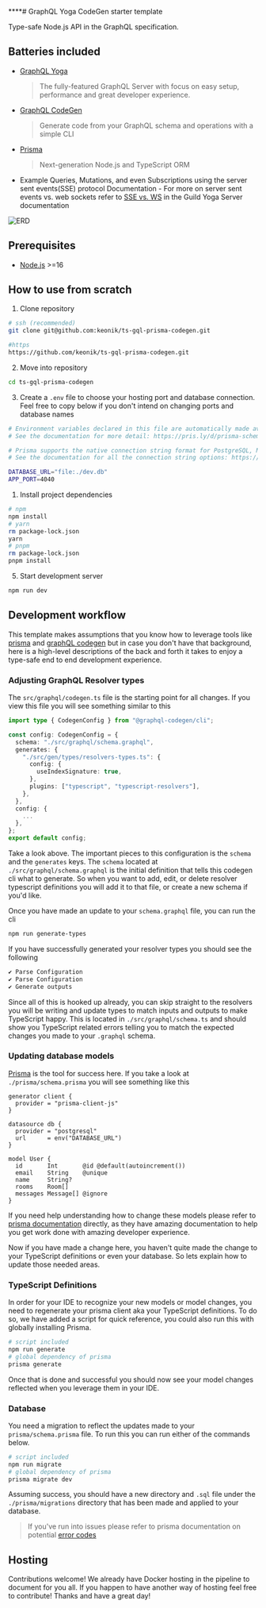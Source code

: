 \*\*\*\*# GraphQL Yoga CodeGen starter template

Type-safe Node.js API in the GraphQL specification.

## Batteries included

-   [GraphQL Yoga](https://the-guild.dev/graphql/yoga-server)
    > The fully-featured GraphQL Server with focus on easy setup, performance and great developer experience.
-   [GraphQL CodeGen](https://the-guild.dev/graphql/codegen)
    > Generate code from your GraphQL schema and operations with a simple CLI
-   [Prisma](https://www.prisma.io/)
    > Next-generation Node.js and TypeScript ORM
-   Example Queries, Mutations, and even Subscriptions using the server sent events(SSE) protocol
    Documentation - For more on server sent events vs. web sockets refer to [SSE vs. WS](https://the-guild.dev/graphql/yoga-server/docs/features/subscriptions#sse-vs-websocket) in the Guild Yoga Server documentation

![ERD](./prisma/erd.svg)

## Prerequisites

-   [Node.js](https://nodejs.org/) >=16

## How to use from scratch

1. Clone repository

```bash
# ssh (recommended)
git clone git@github.com:keonik/ts-gql-prisma-codegen.git

#https
https://github.com/keonik/ts-gql-prisma-codegen.git
```

2. Move into repository

```bash
cd ts-gql-prisma-codegen
```

3. Create a `.env` file to choose your hosting port and database connection. Feel free to copy below if you don't intend on changing ports and database names

```bash
# Environment variables declared in this file are automatically made available to Prisma.
# See the documentation for more detail: https://pris.ly/d/prisma-schema#accessing-environment-variables-from-the-schema

# Prisma supports the native connection string format for PostgreSQL, MySQL, SQLite, SQL Server, MongoDB and CockroachDB.
# See the documentation for all the connection string options: https://pris.ly/d/connection-strings

DATABASE_URL="file:./dev.db"
APP_PORT=4040
```

1. Install project dependencies

```bash
# npm
npm install
# yarn
rm package-lock.json
yarn
# pnpm
rm package-lock.json
pnpm install
```

5. Start development server

```bash
npm run dev
```

## Development workflow

This template makes assumptions that you know how to leverage tools like [prisma](https://www.prisma.io/) and [graphQL codegen](https://the-guild.dev/graphql/codegen) but in case you don't have that background, here is a high-level descriptions of the back and forth it takes to enjoy a type-safe end to end development experience.

### Adjusting GraphQL Resolver types

The `src/graphql/codegen.ts` file is the starting point for all changes. If you view this file you will see something similar to this

```ts
import type { CodegenConfig } from "@graphql-codegen/cli";

const config: CodegenConfig = {
  schema: "./src/graphql/schema.graphql",
  generates: {
    "./src/gen/types/resolvers-types.ts": {
      config: {
        useIndexSignature: true,
      },
      plugins: ["typescript", "typescript-resolvers"],
    },
  },
  config: {
    ...
  },
};
export default config;
```

Take a look above. The important pieces to this configuration is the `schema` and the `generates` keys. The `schema` located at `./src/graphql/schema.graphql` is the initial definition that tells this codegen cli what to generate. So when you want to add, edit, or delete resolver typescript definitions you will add it to that file, or create a new schema if you'd like.

Once you have made an update to your `schema.graphql` file, you can run the cli

```bash
npm run generate-types
```

If you have successfully generated your resolver types you should see the following

```bash
✔ Parse Configuration
✔ Parse Configuration
✔ Generate outputs
```

Since all of this is hooked up already, you can skip straight to the resolvers you will be writing and update types to match inputs and outputs to make TypeScript happy. This is located in `./src/graphql/schema.ts` and should show you TypeScript related errors telling you to match the expected changes you made to your `.graphql` schema.

### Updating database models

[Prisma](https://prisma.io) is the tool for success here. If you take a look at `./prisma/schema.prisma` you will see something like this

```prisma
generator client {
  provider = "prisma-client-js"
}

datasource db {
  provider = "postgresql"
  url      = env("DATABASE_URL")
}

model User {
  id       Int       @id @default(autoincrement())
  email    String    @unique
  name     String?
  rooms    Room[]
  messages Message[] @ignore
}
```

If you need help understanding how to change these models please refer to [prisma documentation](https://www.prisma.io/docs) directly, as they have amazing documentation to help you get work done with amazing developer experience.

Now if you have made a change here, you haven't quite made the change to your TypeScript definitions or even your database. So lets explain how to update those needed areas.

### TypeScript Definitions

In order for your IDE to recognize your new models or model changes, you need to regenerate your prisma client aka your TypeScript definitions. To do so, we have added a script for quick reference, you could also run this with globally installing Prisma.

```bash
# script included
npm run generate
# global dependency of prisma
prisma generate
```

Once that is done and successful you should now see your model changes reflected when you leverage them in your IDE.

### Database

You need a migration to reflect the updates made to your `prisma/schema.prisma` file. To run this you can run either of the commands below.

```bash
# script included
npm run migrate
# global dependency of prisma
prisma migrate dev
```

Assuming success, you should have a new directory and `.sql` file under the `./prisma/migrations` directory that has been made and applied to your database.

> If you've run into issues please refer to prisma documentation on potential [error codes](https://www.prisma.io/docs/reference/api-reference/error-reference#error-codes)

## Hosting

Contributions welcome! We already have Docker hosting in the pipeline to document for you all. If you happen to have another way of hosting feel free to contribute! Thanks and have a great day!
